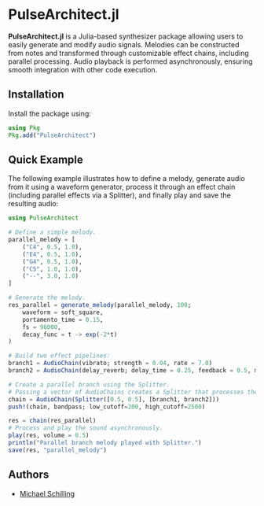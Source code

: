 # PulseArchitect.jl

**PulseArchitect.jl** is a Julia-based synthesizer package allowing users to easily generate and modify audio signals. Melodies can be constructed from notes and transformed through customizable effect chains, including parallel processing. Audio playback is performed asynchronously, ensuring smooth integration with other code execution.

## Installation

Install the package using:

```julia
using Pkg
Pkg.add("PulseArchitect")
```

## Quick Example

The following example illustrates how to define a melody, generate audio from it using a waveform generator, process it through an effect chain (including parallel effects via a Splitter), and finally play and save the resulting audio:

```julia
using PulseArchitect

# Define a simple melody.
parallel_melody = [
    ("C4", 0.5, 1.0),
    ("E4", 0.5, 1.0),
    ("G4", 0.5, 1.0),
    ("C5", 1.0, 1.0),
    ("--", 3.0, 1.0)
]

# Generate the melody.
res_parallel = generate_melody(parallel_melody, 100;
    waveform = soft_square,
    portamento_time = 0.15,
    fs = 96000,
    decay_func = t -> exp(-2*t)
)

# Build two effect pipelines:
branch1 = AudioChain(vibrato; strength = 0.04, rate = 7.0)
branch2 = AudioChain(delay_reverb; delay_time = 0.25, feedback = 0.5, mix = 0.7)

# Create a parallel branch using the Splitter.
# Passing a vector of AudioChains creates a Splitter that processes the input in parallel.
chain = AudioChain(Splitter([0.5, 0.5], [branch1, branch2]))
push!(chain, bandpass; low_cutoff=200, high_cutoff=2500)

res = chain(res_parallel)
# Process and play the sound asynchronously.
play(res, volume = 0.5)
println("Parallel branch melody played with Splitter.")
save(res, "parallel_melody")
```

## Authors
- [Michael Schilling](https://github.com/Ntropic)